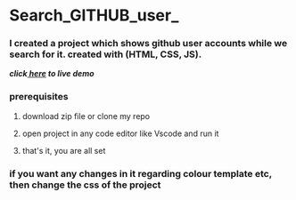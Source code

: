 # Search_GITHUB_user_

### I created a project which shows github user accounts while we search for it. created with (HTML, CSS, JS).

***click<a href ="https://venkatavijayabhaskar007.github.io/Search_GITHUB_user_/"> here</a> to live demo***

### prerequisites
1. download zip file or clone my repo
 
2. open project in any code editor like Vscode and run it

3. that's it, you are all set 

### if you want any changes in it regarding colour template etc, then change the css of the project



